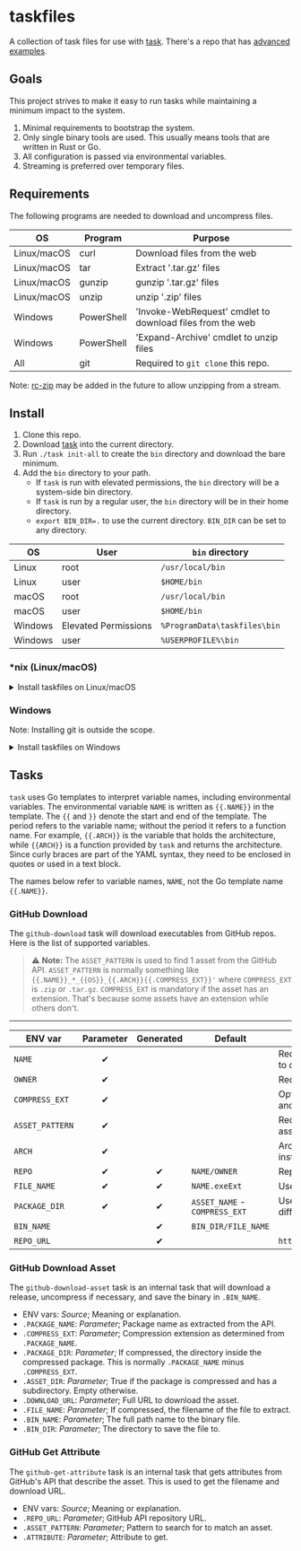 # taskfiles

A collection of task files for use with [task][]. There's a repo that has [advanced examples][].

[task]: https://github.com/go-task/task

[advanced examples]: https://gitlab.com/megabyte-labs/common/shared/-/tree/master/.config/taskfiles

## Goals

This project strives to make it easy to run tasks while maintaining a minimum impact to the system.

1. Minimal requirements to bootstrap the system.
2. Only single binary tools are used. This usually means tools that are written in Rust or Go.
3. All configuration is passed via environmental variables.
4. Streaming is preferred over temporary files.

## Requirements

The following programs are needed to download and uncompress files.

| OS          | Program    | Purpose                                                   |
|-------------|------------|-----------------------------------------------------------|
| Linux/macOS | curl       | Download files from the web                               |
| Linux/macOS | tar        | Extract '.tar.gz' files                                   |
| Linux/macOS | gunzip     | gunzip '.tar.gz' files                                    |
| Linux/macOS | unzip      | unzip '.zip' files                                        |
| Windows     | PowerShell | 'Invoke-WebRequest' cmdlet to download files from the web |
| Windows     | PowerShell | 'Expand-Archive' cmdlet to unzip files                    |
| All         | git        | Required to `git clone` this repo.                        |

Note: [rc-zip][] may be added in the future to allow unzipping from a stream.

[rc-zip]: https://github.com/fasterthanlime/rc-zip

## Install

1. Clone this repo.
2. Download [task][] into the current directory.
3. Run `./task init-all` to create the `bin` directory and download the bare minimum.
4. Add the `bin` directory to your path.
    - If `task` is run with elevated permissions, the `bin` directory will be a system-side bin directory.
    - If `task` is run by a regular user, the `bin` directory will be in their home directory.
    - `export BIN_DIR=.` to use the current directory. `BIN_DIR` can be set to any directory.

| OS      | User                 | `bin` directory              |
|---------|----------------------|------------------------------|
| Linux   | root                 | `/usr/local/bin`             |
| Linux   | user                 | `$HOME/bin`                  |
| macOS   | root                 | `/usr/local/bin`             |
| macOS   | user                 | `$HOME/bin`                  |
| Windows | Elevated Permissions | `%ProgramData\taskfiles\bin` |
| Windows | user                 | `%USERPROFILE%\bin`          |

### *nix (Linux/macOS)

<details>
  <summary>Install taskfiles on Linux/macOS</summary>

```bash
git clone https://github.com/NiceGuyIT/taskfiles
cd taskfiles

# Download task
os=$(uname -s | tr '[:upper:]' '[:lower:]')
arch=$(uname -m | sed 's/x86_/amd/')
repo="https://github.com/go-task/task/releases/latest/download/task_${os}_${arch}.tar.gz"
curl --location --output - "$repo" | tar -zxf - task
chmod a+x ./task

# Initialize the tasks
task init

# Cleanup
rm ./task
```

</details>

### Windows

Note: Installing git is outside the scope.

<details>
  <summary>Install taskfiles on Windows</summary>

```PowerShell
git clone https://github.com/NiceGuyIT/taskfiles
cd taskfiles

# Download task
$os = "windows"
$arch = "amd64" # 32-bit not supported
$repo_url = "https://github.com/go-task/task/releases/latest/download/task_${os}_${arch}.zip"
$tmp_file = New-TemporaryFile
Remove-Item -Path $tmp_file
$tmp_dir = New-Item -ItemType Directory -Path $( Join-Path -Path $ENV:Temp -ChildPath $tmp_file.Name )
$zip_file = Join-Path -Path $tmp_dir -ChildPath "task.zip"
$ProgressPreference = "SilentlyContinue"
Invoke-WebRequest -URI $repo_url -OutFile $zip_file
Expand-Archive -Path $zip_file -DestinationPath $tmp_dir
$task = Join-Path -Path $tmp_dir -ChildPath "task.exe"

# Initialize the tasks
& $task init --status

# Cleanup
Remove-Item -Path $tmp_dir -Recurse
```

</details>

## Tasks

`task` uses Go templates to interpret variable names, including environmental variables. The environmental
variable `NAME` is written as `{{.NAME}}` in the template. The `{{` and `}}` denote the start and end of the template.
The period refers to the variable name; without the period it refers to a function name. For example, `{{.ARCH}}` is
the variable that holds the architecture, while `{{ARCH}}` is a function provided by `task` and returns the
architecture. Since curly braces are part of the YAML syntax, they need to be enclosed in quotes or used in a text
block.

The names below refer to variable names, `NAME`, not the Go template name `{{.NAME}}`.

### GitHub Download

The `github-download` task will download executables from GitHub repos. Here is the list of supported variables.

> ⚠️ **Note:** The `ASSET_PATTERN` is used to find 1 asset from the GitHub API. `ASSET_PATTERN` is normally
> something like `{{.NAME}}_*_{{OS}}_{{.ARCH}}{{.COMPRESS_EXT}}'` where `COMPRESS_EXT` is `.zip`
> or `.tar.gz`. `COMPRESS_EXT` is mandatory if the asset has an extension. That's because some assets have an extension
> while others don't.
---

| ENV var         | Parameter | Generated | Default                       | Meaning or explanation                                                               |
|-----------------|:---------:|:---------:|-------------------------------|--------------------------------------------------------------------------------------|
| `NAME`          | &#x2714;  |           |                               | Required. Name of the repo. Also the name of the binary to download.                 |
| `OWNER`         | &#x2714;  |           |                               | Required. Owner of the repo.                                                         |
| `COMPRESS_EXT`  | &#x2714;  |           |                               | Optional. Compression extension. Usually `.tar.gz` for \*nix and `.zip` for Windows  |
| `ASSET_PATTERN` | &#x2714;  |           |                               | Required. Pattern of the filename listed in the release assets.                      |
| `ARCH`          | &#x2714;  |           |                               | Architecture to download. Some releases use "x86_64" instead of "amd64".             |
| `REPO`          | &#x2714;  | &#x2714;  | `NAME/OWNER`                  | Repository name.                                                                     |
| `FILE_NAME`     | &#x2714;  | &#x2714;  | `NAME.exeExt`                 | Use this if the binary is not the same as the NAME.                                  |
| `PACKAGE_DIR`   | &#x2714;  | &#x2714;  | `ASSET_NAME` - `COMPRESS_EXT` | Use this if the package directory inside the archive is different than `ASSET_NAME`. |
| `BIN_NAME`      |           | &#x2714;  | `BIN_DIR/FILE_NAME`           |                                                                                      |
| `REPO_URL`      |           | &#x2714;  |                               | `https://api.github.com/repos/{{.REPO}}/releases/latest`                             |

### GitHub Download Asset

The `github-download-asset` task is an internal task that will download a release, uncompress if necessary, and save the
binary in `.BIN_NAME`.

- ENV vars: _Source_; Meaning or explanation.
- `.PACKAGE_NAME`: _Parameter_; Package name as extracted from the API.
- `.COMPRESS_EXT`: _Parameter_; Compression extension as determined from `.PACKAGE_NAME`.
- `.PACKAGE_DIR`: _Parameter_; If compressed, the directory inside the compressed package. This is
  normally `.PACKAGE_NAME` minus `.COMPRESS_EXT`.
- `.ASSET_DIR`: _Parameter_; True if the package is compressed and has a subdirectory. Empty otherwise.
- `.DOWNLOAD_URL`: _Parameter_; Full URL to download the asset.
- `.FILE_NAME`: _Parameter_; If compressed, the filename of the file to extract.
- `.BIN_NAME`: _Parameter_; The full path name to the binary file.
- `.BIN_DIR`: _Parameter_; The directory to save the file to.

### GitHub Get Attribute

The `github-get-attribute` task is an internal task that gets attributes from GitHub's API that describe the asset.
This is used to get the filename and download URL.

- ENV vars: _Source_; Meaning or explanation.
- `.REPO_URL`: _Parameter_; GitHub API repository URL.
- `.ASSET_PATTERN`: _Parameter_; Pattern to search for to match an asset.
- `.ATTRIBUTE`: _Parameter_; Attribute to get.
